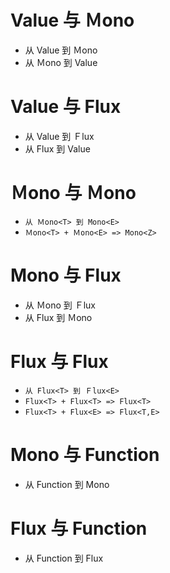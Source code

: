 # Value 与 Ｍono
- 从 Value 到 Ｍono
- 从 Ｍono 到 Value

# Value 与 Flux
- 从 Value 到 Ｆlux
- 从 Flux 到 Value

# Ｍono 与 Ｍono
- ```从 Ｍono<T> 到 Mono<E>```
- ```Ｍono<T> + Ｍono<E> => Mono<Z>```

# Mono 与 Flux
- 从 Ｍono 到 Ｆlux
- 从 Flux 到 Ｍono

# Flux 与 Flux
- ```从 Flux<T> 到 Ｆlux<E>```
- ```Flux<T> + Flux<T> => Flux<T>```
- ```Flux<T> + Flux<E> => Flux<T,E>```

# Mono 与 Function
- 从 Function 到 Mono

# Flux 与 Function
- 从 Function 到 Flux